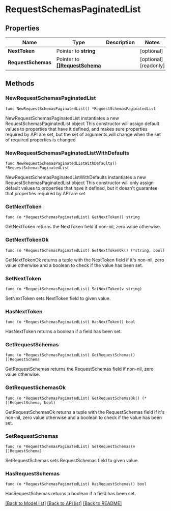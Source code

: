 # RequestSchemasPaginatedList

## Properties

Name | Type | Description | Notes
------------ | ------------- | ------------- | -------------
**NextToken** | Pointer to **string** |  | [optional] 
**RequestSchemas** | Pointer to [**[]RequestSchema**](RequestSchema.md) |  | [optional] [readonly] 

## Methods

### NewRequestSchemasPaginatedList

`func NewRequestSchemasPaginatedList() *RequestSchemasPaginatedList`

NewRequestSchemasPaginatedList instantiates a new RequestSchemasPaginatedList object
This constructor will assign default values to properties that have it defined,
and makes sure properties required by API are set, but the set of arguments
will change when the set of required properties is changed

### NewRequestSchemasPaginatedListWithDefaults

`func NewRequestSchemasPaginatedListWithDefaults() *RequestSchemasPaginatedList`

NewRequestSchemasPaginatedListWithDefaults instantiates a new RequestSchemasPaginatedList object
This constructor will only assign default values to properties that have it defined,
but it doesn't guarantee that properties required by API are set

### GetNextToken

`func (o *RequestSchemasPaginatedList) GetNextToken() string`

GetNextToken returns the NextToken field if non-nil, zero value otherwise.

### GetNextTokenOk

`func (o *RequestSchemasPaginatedList) GetNextTokenOk() (*string, bool)`

GetNextTokenOk returns a tuple with the NextToken field if it's non-nil, zero value otherwise
and a boolean to check if the value has been set.

### SetNextToken

`func (o *RequestSchemasPaginatedList) SetNextToken(v string)`

SetNextToken sets NextToken field to given value.

### HasNextToken

`func (o *RequestSchemasPaginatedList) HasNextToken() bool`

HasNextToken returns a boolean if a field has been set.

### GetRequestSchemas

`func (o *RequestSchemasPaginatedList) GetRequestSchemas() []RequestSchema`

GetRequestSchemas returns the RequestSchemas field if non-nil, zero value otherwise.

### GetRequestSchemasOk

`func (o *RequestSchemasPaginatedList) GetRequestSchemasOk() (*[]RequestSchema, bool)`

GetRequestSchemasOk returns a tuple with the RequestSchemas field if it's non-nil, zero value otherwise
and a boolean to check if the value has been set.

### SetRequestSchemas

`func (o *RequestSchemasPaginatedList) SetRequestSchemas(v []RequestSchema)`

SetRequestSchemas sets RequestSchemas field to given value.

### HasRequestSchemas

`func (o *RequestSchemasPaginatedList) HasRequestSchemas() bool`

HasRequestSchemas returns a boolean if a field has been set.


[[Back to Model list]](../README.md#documentation-for-models) [[Back to API list]](../README.md#documentation-for-api-endpoints) [[Back to README]](../README.md)


